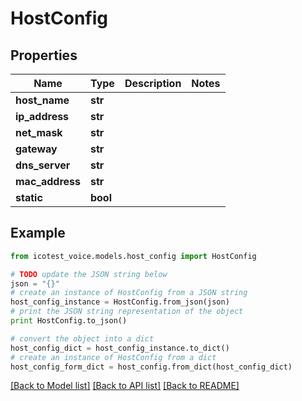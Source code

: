 # HostConfig


## Properties
Name | Type | Description | Notes
------------ | ------------- | ------------- | -------------
**host_name** | **str** |  | 
**ip_address** | **str** |  | 
**net_mask** | **str** |  | 
**gateway** | **str** |  | 
**dns_server** | **str** |  | 
**mac_address** | **str** |  | 
**static** | **bool** |  | 

## Example

```python
from icotest_voice.models.host_config import HostConfig

# TODO update the JSON string below
json = "{}"
# create an instance of HostConfig from a JSON string
host_config_instance = HostConfig.from_json(json)
# print the JSON string representation of the object
print HostConfig.to_json()

# convert the object into a dict
host_config_dict = host_config_instance.to_dict()
# create an instance of HostConfig from a dict
host_config_form_dict = host_config.from_dict(host_config_dict)
```
[[Back to Model list]](../README.md#documentation-for-models) [[Back to API list]](../README.md#documentation-for-api-endpoints) [[Back to README]](../README.md)


